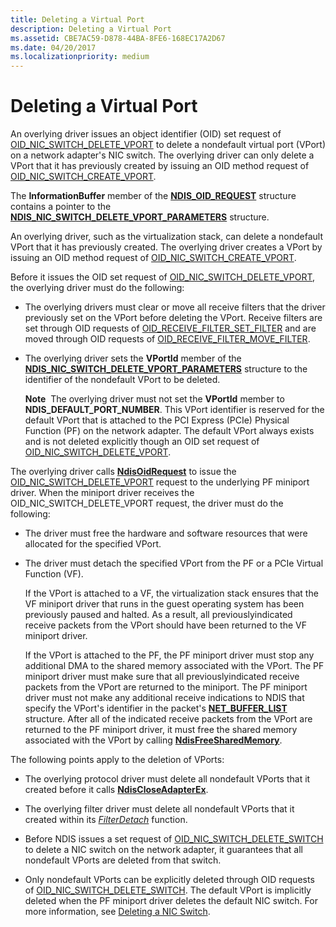 ```yaml
---
title: Deleting a Virtual Port
description: Deleting a Virtual Port
ms.assetid: CBE7AC59-D878-44BA-8FE6-168EC17A2D67
ms.date: 04/20/2017
ms.localizationpriority: medium
---
```


# Deleting a Virtual Port


An overlying driver issues an object identifier (OID) set request of [OID\_NIC\_SWITCH\_DELETE\_VPORT](./oid-nic-switch-delete-vport.md) to delete a nondefault virtual port (VPort) on a network adapter's NIC switch. The overlying driver can only delete a VPort that it has previously created by issuing an OID method request of [OID\_NIC\_SWITCH\_CREATE\_VPORT](./oid-nic-switch-create-vport.md).

The **InformationBuffer** member of the [**NDIS\_OID\_REQUEST**](/windows-hardware/drivers/ddi/ndis/ns-ndis-_ndis_oid_request) structure contains a pointer to the [**NDIS\_NIC\_SWITCH\_DELETE\_VPORT\_PARAMETERS**](/windows-hardware/drivers/ddi/ntddndis/ns-ntddndis-_ndis_nic_switch_delete_vport_parameters) structure.

An overlying driver, such as the virtualization stack, can delete a nondefault VPort that it has previously created. The overlying driver creates a VPort by issuing an OID method request of [OID\_NIC\_SWITCH\_CREATE\_VPORT](./oid-nic-switch-create-vport.md).

Before it issues the OID set request of [OID\_NIC\_SWITCH\_DELETE\_VPORT](./oid-nic-switch-delete-vport.md), the overlying driver must do the following:

-   The overlying drivers must clear or move all receive filters that the driver previously set on the VPort before deleting the VPort. Receive filters are set through OID requests of [OID\_RECEIVE\_FILTER\_SET\_FILTER](./oid-receive-filter-set-filter.md) and are moved through OID requests of [OID\_RECEIVE\_FILTER\_MOVE\_FILTER](./oid-receive-filter-move-filter.md).

-   The overlying driver sets the **VPortId** member of the [**NDIS\_NIC\_SWITCH\_DELETE\_VPORT\_PARAMETERS**](/windows-hardware/drivers/ddi/ntddndis/ns-ntddndis-_ndis_nic_switch_delete_vport_parameters) structure to the identifier of the nondefault VPort to be deleted.

    **Note**  The overlying driver must not set the **VPortId** member to **NDIS\_DEFAULT\_PORT\_NUMBER**. This VPort identifier is reserved for the default VPort that is attached to the PCI Express (PCIe) Physical Function (PF) on the network adapter. The default VPort always exists and is not deleted explicitly though an OID set request of [OID\_NIC\_SWITCH\_DELETE\_VPORT](./oid-nic-switch-delete-vport.md).

     

The overlying driver calls [**NdisOidRequest**](/windows-hardware/drivers/ddi/ndis/nf-ndis-ndisoidrequest) to issue the [OID\_NIC\_SWITCH\_DELETE\_VPORT](./oid-nic-switch-delete-vport.md) request to the underlying PF miniport driver. When the miniport driver receives the OID\_NIC\_SWITCH\_DELETE\_VPORT request, the driver must do the following:

-   The driver must free the hardware and software resources that were allocated for the specified VPort.

-   The driver must detach the specified VPort from the PF or a PCIe Virtual Function (VF).

    If the VPort is attached to a VF, the virtualization stack ensures that the VF miniport driver that runs in the guest operating system has been previously paused and halted. As a result, all previouslyindicated receive packets from the VPort should have been returned to the VF miniport driver.

    If the VPort is attached to the PF, the PF miniport driver must stop any additional DMA to the shared memory associated with the VPort. The PF miniport driver must make sure that all previouslyindicated receive packets from the VPort are returned to the miniport. The PF miniport driver must not make any additional receive indications to NDIS that specify the VPort's identifier in the packet's [**NET\_BUFFER\_LIST**](/windows-hardware/drivers/ddi/nbl/ns-nbl-net_buffer_list) structure. After all of the indicated receive packets from the VPort are returned to the PF miniport driver, it must free the shared memory associated with the VPort by calling [**NdisFreeSharedMemory**](/windows-hardware/drivers/ddi/ndis/nf-ndis-ndisfreesharedmemory).

The following points apply to the deletion of VPorts:

-   The overlying protocol driver must delete all nondefault VPorts that it created before it calls [**NdisCloseAdapterEx**](/windows-hardware/drivers/ddi/ndis/nf-ndis-ndiscloseadapterex).

-   The overlying filter driver must delete all nondefault VPorts that it created within its [*FilterDetach*](/windows-hardware/drivers/ddi/ndis/nc-ndis-filter_detach) function.

-   Before NDIS issues a set request of [OID\_NIC\_SWITCH\_DELETE\_SWITCH](./oid-nic-switch-delete-switch.md) to delete a NIC switch on the network adapter, it guarantees that all nondefault VPorts are deleted from that switch.

-   Only nondefault VPorts can be explicitly deleted through OID requests of [OID\_NIC\_SWITCH\_DELETE\_SWITCH](./oid-nic-switch-delete-switch.md). The default VPort is implicitly deleted when the PF miniport driver deletes the default NIC switch. For more information, see [Deleting a NIC Switch](deleting-a-nic-switch.md).

 

